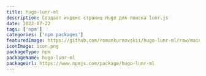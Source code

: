 ```yaml
---
title: hugo-lunr-ml
description: Создает индекс страниц Hugo для поиска lunr.js
date: 2022-07-22
tags: ['npm']
categories: ['npm packages']
featuredImage: https://github.com/romankurnovskii/hugo-lunr-ml/raw/main/img/hugo-lunr-ml.png
iconImage: icon.png
packageType: npm
packageName: hugo-lunr-ml
packageUrl: https://www.npmjs.com/package/hugo-lunr-ml
---
```


